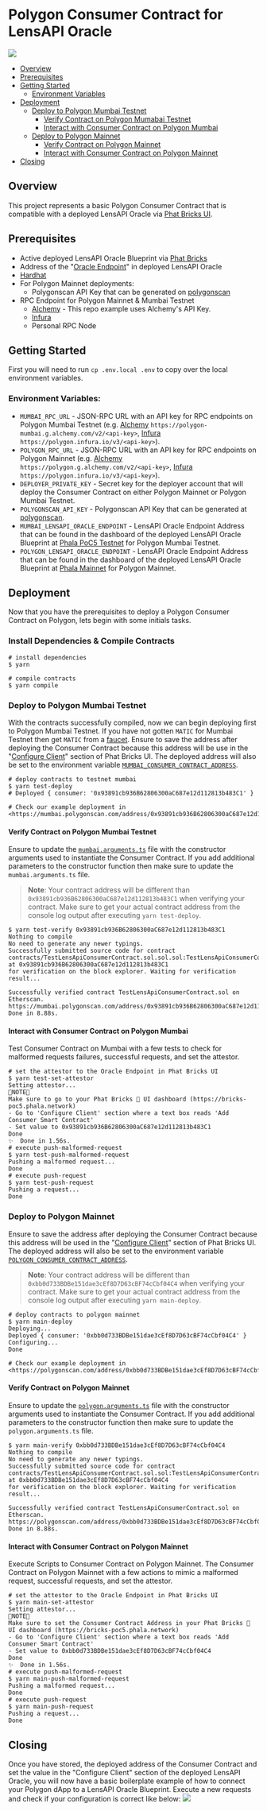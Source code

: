 # Polygon Consumer Contract for LensAPI Oracle
![](./assets/Phat-Contract-Logo.png)
- [Overview](#overview)
- [Prerequisites](#prerequisites)
- [Getting Started](#getting-started)
  - [Environment Variables](#environment-variables)
- [Deployment](#deployment)
  - [Deploy to Polygon Mumbai Testnet](#deploy-to-polygon-mumbai-testnet)
    - [Verify Contract on Polygon Mumabai Testnet](#verify-contract-on-polygon-mumbai-testnet)
    - [Interact with Consumer Contract on Polygon Mumbai](#interact-with-consumer-contract-on-polygon-mumbai)
  - [Deploy to Polygon Mainnet](#deploy-to-polygon-mainnet)
    - [Verify Contract on Polygon Mainnet](#verify-contract-on-polygon-mainnet)
    - [Interact with Consumer Contract on Polygon Mainnet](#interact-with-consumer-contract-on-polygon-mainnet)
- [Closing](#closing)

## Overview
This project represents a basic Polygon Consumer Contract that is compatible with a deployed LensAPI Oracle via [Phat Bricks UI](https://bricks.phala.network).

## Prerequisites
- Active deployed LensAPI Oracle Blueprint via [Phat Bricks](https://bricks.phala.network)
- Address of the "[Oracle Endpoint](https://docs.phala.network/developers/bricks-and-blueprints/featured-blueprints/lensapi-oracle#step-3-connect-your-smart-contract-to-the-oracle)" in deployed LensAPI Oracle
- [Hardhat](https://hardhat.org)
- For Polygon Mainnet deployments:
  - Polygonscan API Key that can be generated on [polygonscan](https://polygonscan.com)
- RPC Endpoint for Polygon Mainnet & Mumbai Testnet
  - [Alchemy](https://alchemy.com) - This repo example uses Alchemy's API Key.
  - [Infura](https://infura.io)
  - Personal RPC Node

## Getting Started
First you will need to run `cp .env.local .env` to copy over the local environment variables.
### Environment Variables:
- `MUMBAI_RPC_URL` - JSON-RPC URL with an API key for RPC endpoints on Polygon Mumbai Testnet (e.g. [Alchemy](https://alchemy.com) `https://polygon-mumbai.g.alchemy.com/v2/<api-key>`, [Infura](https://infura.io) `https://polygon.infura.io/v3/<api-key>`).
- `POLYGON_RPC_URL` - JSON-RPC URL with an API key for RPC endpoints on Polygon Mainnet (e.g. [Alchemy](https://alchemy.com) `https://polygon.g.alchemy.com/v2/<api-key>`, [Infura](https://infura.io) `https://polygon.infura.io/v3/<api-key>`).
- `DEPLOYER_PRIVATE_KEY` - Secret key for the deployer account that will deploy the Consumer Contract on either Polygon Mainnet or Polygon Mumbai Testnet.
- `POLYGONSCAN_API_KEY` - Polygonscan API Key that can be generated at [polygonscan](https://polygonscan.com).
- `MUMBAI_LENSAPI_ORACLE_ENDPOINT` - LensAPI Oracle Endpoint Address that can be found in the dashboard of the deployed LensAPI Oracle Blueprint at [Phala PoC5 Testnet](https://bricks-poc5.phala.network) for Polygon Mumbai Testnet.
- `POLYGON_LENSAPI_ORACLE_ENDPOINT` - LensAPI Oracle Endpoint Address that can be found in the dashboard of the deployed LensAPI Oracle Blueprint at [Phala Mainnet](https://bricks.phala.network) for Polygon Mainnet.

## Deployment
Now that you have the prerequisites to deploy a Polygon Consumer Contract on Polygon, lets begin with some initials tasks.
### Install Dependencies & Compile Contracts
```shell
# install dependencies
$ yarn

# compile contracts
$ yarn compile
```
### Deploy to Polygon Mumbai Testnet
With the contracts successfully compiled, now we can begin deploying first to Polygon Mumbai Testnet. If you have not gotten `MATIC` for Mumbai Testnet then get `MATIC` from a [faucet](https://mumbaifaucet.com/).
Ensure to save the address after deploying the Consumer Contract because this address will be use in the "[Configure Client](https://docs.phala.network/developers/bricks-and-blueprints/featured-blueprints/lensapi-oracle#step-4-configure-the-client-address)" section of Phat Bricks UI. The deployed address will also be set to the environment variable [`MUMBAI_CONSUMER_CONTRACT_ADDRESS`](./.env.local).
```shell
# deploy contracts to testnet mumbai
$ yarn test-deploy
# Deployed { consumer: '0x93891cb936B62806300aC687e12d112813b483C1' }

# Check our example deployment in <https://mumbai.polygonscan.com/address/0x93891cb936B62806300aC687e12d112813b483C1>
```
#### Verify Contract on Polygon Mumbai Testnet
Ensure to update the [`mumbai.arguments.ts`](./mumbai.arguments.ts) file with the constructor arguments used to instantiate the Consumer Contract. If you add additional parameters to the constructor function then make sure to update the `mumbai.arguments.ts` file.
> **Note**: Your contract address will be different than `0x93891cb936B62806300aC687e12d112813b483C1` when verifying your contract. Make sure to get your actual contract address from the console log output after executing `yarn test-deploy`. 
```shell
$ yarn test-verify 0x93891cb936B62806300aC687e12d112813b483C1
Nothing to compile
No need to generate any newer typings.
Successfully submitted source code for contract
contracts/TestLensApiConsumerContract.sol.sol.sol:TestLensApiConsumerContract.sol at 0x93891cb936B62806300aC687e12d112813b483C1
for verification on the block explorer. Waiting for verification result...

Successfully verified contract TestLensApiConsumerContract.sol on Etherscan.
https://mumbai.polygonscan.com/address/0x93891cb936B62806300aC687e12d112813b483C1#code
Done in 8.88s.
```
#### Interact with Consumer Contract on Polygon Mumbai
Test Consumer Contract on Mumbai with a few tests to check for malformed requests failures, successful requests, and set the attestor.
```shell
# set the attestor to the Oracle Endpoint in Phat Bricks UI
$ yarn test-set-attestor
Setting attestor...
🚨NOTE🚨
Make sure to go to your Phat Bricks 🧱 UI dashboard (https://bricks-poc5.phala.network)
- Go to 'Configure Client' section where a text box reads 'Add Consumer Smart Contract'
- Set value to 0x93891cb936B62806300aC687e12d112813b483C1
Done
✨  Done in 1.56s.
# execute push-malformed-request
$ yarn test-push-malformed-request
Pushing a malformed request...
Done
# execute push-request
$ yarn test-push-request
Pushing a request...
Done
```

### Deploy to Polygon Mainnet
Ensure to save the address after deploying the Consumer Contract because this address will be used in the "[Configure Client](https://docs.phala.network/developers/bricks-and-blueprints/featured-blueprints/lensapi-oracle#step-4-configure-the-client-address)" section of Phat Bricks UI. The deployed address will also be set to the environment variable [`POLYGON_CONSUMER_CONTRACT_ADDRESS`](./.env.local).
> **Note**: Your contract address will be different than `0xbb0d733BDBe151dae3cEf8D7D63cBF74cCbf04C4` when verifying your contract. Make sure to get your actual contract address from the console log output after executing `yarn main-deploy`.
```shell
# deploy contracts to polygon mainnet
$ yarn main-deploy
Deploying...
Deployed { consumer: '0xbb0d733BDBe151dae3cEf8D7D63cBF74cCbf04C4' }
Configuring...
Done

# Check our example deployment in <https://polygonscan.com/address/0xbb0d733BDBe151dae3cEf8D7D63cBF74cCbf04C4>
```
#### Verify Contract on Polygon Mainnet
Ensure to update the [`polygon.arguments.ts`](./polygon.arguments.ts) file with the constructor arguments used to instantiate the Consumer Contract. If you add additional parameters to the constructor function then make sure to update the `polygon.arguments.ts` file.
```shell
$ yarn main-verify 0xbb0d733BDBe151dae3cEf8D7D63cBF74cCbf04C4
Nothing to compile
No need to generate any newer typings.
Successfully submitted source code for contract
contracts/TestLensApiConsumerContract.sol.sol:TestLensApiConsumerContract.sol.sol at 0xbb0d733BDBe151dae3cEf8D7D63cBF74cCbf04C4
for verification on the block explorer. Waiting for verification result...

Successfully verified contract TestLensApiConsumerContract.sol on Etherscan.
https://polygonscan.com/address/0xbb0d733BDBe151dae3cEf8D7D63cBF74cCbf04C4#code
Done in 8.88s.
```

#### Interact with Consumer Contract on Polygon Mainnet
Execute Scripts to Consumer Contract on Polygon Mainnet. The Consumer Contract on Polygon Mainnet with a few actions to mimic a malformed request, successful requests, and set the attestor.
```shell
# set the attestor to the Oracle Endpoint in Phat Bricks UI
$ yarn main-set-attestor
Setting attestor...
🚨NOTE🚨
Make sure to set the Consumer Contract Address in your Phat Bricks 🧱 UI dashboard (https://bricks-poc5.phala.network)
- Go to 'Configure Client' section where a text box reads 'Add Consumer Smart Contract'
- Set value to 0xbb0d733BDBe151dae3cEf8D7D63cBF74cCbf04C4
Done
✨  Done in 1.56s.
# execute push-malformed-request
$ yarn main-push-malformed-request
Pushing a malformed request...
Done
# execute push-request
$ yarn main-push-request
Pushing a request...
Done
```

## Closing
Once you have stored, the deployed address of the Consumer Contract and set the value in the "Configure Client" section of the deployed LensAPI Oracle, you will now have a basic boilerplate example of how to connect your Polygon dApp to a LensAPI Oracle Blueprint. Execute a new requests and check if your configuration is correct like below:
![](./assets/polygonscan-ex.png)
